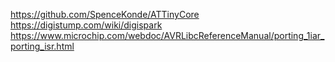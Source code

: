 https://github.com/SpenceKonde/ATTinyCore
https://digistump.com/wiki/digispark
https://www.microchip.com/webdoc/AVRLibcReferenceManual/porting_1iar_porting_isr.html
